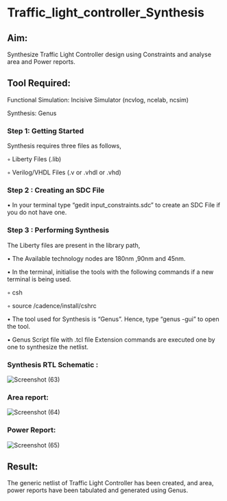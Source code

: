 # Traffic_light_controller_Synthesis

## Aim:

Synthesize Traffic Light Controller design using Constraints and analyse area and Power reports.

## Tool Required:

Functional Simulation: Incisive Simulator (ncvlog, ncelab, ncsim)

Synthesis: Genus

### Step 1: Getting Started

Synthesis requires three files as follows,

◦ Liberty Files (.lib)

◦ Verilog/VHDL Files (.v or .vhdl or .vhd)

### Step 2 : Creating an SDC File

•	In your terminal type “gedit input_constraints.sdc” to create an SDC File if you do not have one.

### Step 3 : Performing Synthesis

The Liberty files are present in the library path,

• The Available technology nodes are 180nm ,90nm and 45nm.

• In the terminal, initialise the tools with the following commands if a new terminal is being used.

◦ csh

◦ source /cadence/install/cshrc

• The tool used for Synthesis is “Genus”. Hence, type “genus -gui” to open the tool.

• Genus Script file with .tcl file Extension commands are executed one by one to synthesize the netlist.

### Synthesis RTL Schematic :
![Screenshot (63)](https://github.com/user-attachments/assets/22af0f2f-1eda-471a-ade9-4f30a3393f42)

### Area report:
![Screenshot (64)](https://github.com/user-attachments/assets/a78dad4e-6480-4a47-a062-8d81fc786c43)

### Power Report:
![Screenshot (65)](https://github.com/user-attachments/assets/5aa7ff02-b023-4911-b38b-5c88cb798184)

## Result:

The generic netlist of Traffic Light Controller has been created, and area, power reports have been tabulated and generated using Genus.
